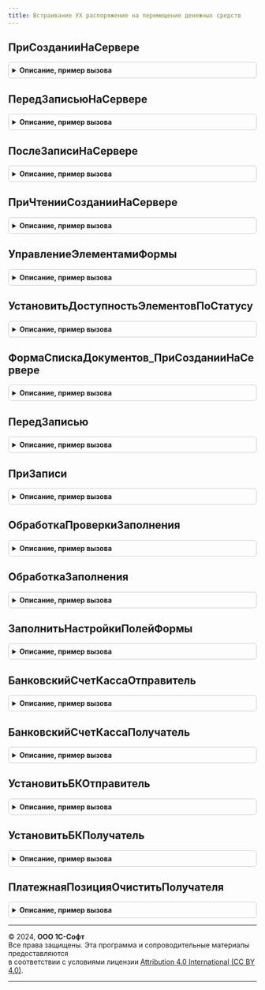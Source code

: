 ```yaml
---
title: Встраивание УХ распоряжение на перемещение денежных средств
---
```



## ПриСозданииНаСервере
<details style="margin: 1em 0; padding: 0.5em; border: 1px solid #ccc; border-radius: 6px;">

<summary style="font-weight: bold; cursor: pointer;">Описание, пример вызова</summary>

```bsl

Процедура ПриСозданииНаСервере(Форма, Отказ, СтандартнаяОбработка) Экспорт
```

Пример вызова
```bsl
ВстраиваниеУХРаспоряжениеНаПеремещениеДенежныхСредств.ПриСозданииНаСервере(Форма, Отказ, СтандартнаяОбработка) 
```
</details>

## ПередЗаписьюНаСервере
<details style="margin: 1em 0; padding: 0.5em; border: 1px solid #ccc; border-radius: 6px;">

<summary style="font-weight: bold; cursor: pointer;">Описание, пример вызова</summary>

```bsl

// Переопределяемая процедура, вызываемая из одноименного обработчика события формы.
//
// Параметры:
// 	Форма - форма, из обработчика события которой происходит вызов процедуры.
//	см. справочную информацию по событиям управляемой формы.
//
Процедура ПередЗаписьюНаСервере(Форма, Отказ, ТекущийОбъект, ПараметрыЗаписи) Экспорт
```

Пример вызова
```bsl
ВстраиваниеУХРаспоряжениеНаПеремещениеДенежныхСредств.ПередЗаписьюНаСервере(Форма, Отказ, ТекущийОбъект, ПараметрыЗаписи)
```
</details>

## ПослеЗаписиНаСервере
<details style="margin: 1em 0; padding: 0.5em; border: 1px solid #ccc; border-radius: 6px;">

<summary style="font-weight: bold; cursor: pointer;">Описание, пример вызова</summary>

```bsl

Процедура ПослеЗаписиНаСервере(Форма, ТекущийОбъект, ПараметрыЗаписи) Экспорт
```

Пример вызова
```bsl
ВстраиваниеУХРаспоряжениеНаПеремещениеДенежныхСредств.ПослеЗаписиНаСервере(Форма, ТекущийОбъект, ПараметрыЗаписи) 
```
</details>

## ПриЧтенииСозданииНаСервере
<details style="margin: 1em 0; padding: 0.5em; border: 1px solid #ccc; border-radius: 6px;">

<summary style="font-weight: bold; cursor: pointer;">Описание, пример вызова</summary>

```bsl

// нетиповое событие документа. Вызывается перед исполнением основного кода
Процедура ПриЧтенииСозданииНаСервере(Форма) Экспорт
```

Пример вызова
```bsl
ВстраиваниеУХРаспоряжениеНаПеремещениеДенежныхСредств.ПриЧтенииСозданииНаСервере(Форма) 
```
</details>

## УправлениеЭлементамиФормы
<details style="margin: 1em 0; padding: 0.5em; border: 1px solid #ccc; border-radius: 6px;">

<summary style="font-weight: bold; cursor: pointer;">Описание, пример вызова</summary>

```bsl

Процедура УправлениеЭлементамиФормы(Форма) Экспорт
```

Пример вызова
```bsl
ВстраиваниеУХРаспоряжениеНаПеремещениеДенежныхСредств.УправлениеЭлементамиФормы(Форма) 
```
</details>

## УстановитьДоступностьЭлементовПоСтатусу
<details style="margin: 1em 0; padding: 0.5em; border: 1px solid #ccc; border-radius: 6px;">

<summary style="font-weight: bold; cursor: pointer;">Описание, пример вызова</summary>

```bsl

Процедура УстановитьДоступностьЭлементовПоСтатусу(Форма, ТолькоПросмотрЭлементов) Экспорт
```

Пример вызова
```bsl
ВстраиваниеУХРаспоряжениеНаПеремещениеДенежныхСредств.УстановитьДоступностьЭлементовПоСтатусу(Форма, ТолькоПросмотрЭлементов) 
```
</details>

## ФормаСпискаДокументов_ПриСозданииНаСервере
<details style="margin: 1em 0; padding: 0.5em; border: 1px solid #ccc; border-radius: 6px;">

<summary style="font-weight: bold; cursor: pointer;">Описание, пример вызова</summary>

```bsl

Процедура ФормаСпискаДокументов_ПриСозданииНаСервере(Форма, Отказ, СтандартнаяОбработка) Экспорт
```

Пример вызова
```bsl
ВстраиваниеУХРаспоряжениеНаПеремещениеДенежныхСредств.ФормаСпискаДокументов_ПриСозданииНаСервере(Форма, Отказ, СтандартнаяОбработка) 
```
</details>

## ПередЗаписью
<details style="margin: 1em 0; padding: 0.5em; border: 1px solid #ccc; border-radius: 6px;">

<summary style="font-weight: bold; cursor: pointer;">Описание, пример вызова</summary>

```bsl

Процедура ПередЗаписью(Объект, Отказ, РежимЗаписи, РежимПроведения) Экспорт
```

Пример вызова
```bsl
ВстраиваниеУХРаспоряжениеНаПеремещениеДенежныхСредств.ПередЗаписью(Объект, Отказ, РежимЗаписи, РежимПроведения) 
```
</details>

## ПриЗаписи
<details style="margin: 1em 0; padding: 0.5em; border: 1px solid #ccc; border-radius: 6px;">

<summary style="font-weight: bold; cursor: pointer;">Описание, пример вызова</summary>

```bsl

Процедура ПриЗаписи(Объект, Отказ) Экспорт
```

Пример вызова
```bsl
ВстраиваниеУХРаспоряжениеНаПеремещениеДенежныхСредств.ПриЗаписи(Объект, Отказ) 
```
</details>

## ОбработкаПроверкиЗаполнения
<details style="margin: 1em 0; padding: 0.5em; border: 1px solid #ccc; border-radius: 6px;">

<summary style="font-weight: bold; cursor: pointer;">Описание, пример вызова</summary>

```bsl

Процедура ОбработкаПроверкиЗаполнения(Отказ, ПроверяемыеРеквизиты, МассивНепроверяемыхРеквизитов) Экспорт
```

Пример вызова
```bsl
ВстраиваниеУХРаспоряжениеНаПеремещениеДенежныхСредств.ОбработкаПроверкиЗаполнения(Отказ, ПроверяемыеРеквизиты, МассивНепроверяемыхРеквизитов) 
```
</details>

## ОбработкаЗаполнения
<details style="margin: 1em 0; padding: 0.5em; border: 1px solid #ccc; border-radius: 6px;">

<summary style="font-weight: bold; cursor: pointer;">Описание, пример вызова</summary>

```bsl

Процедура ОбработкаЗаполнения(Объект, ДанныеЗаполнения, СтандартнаяОбработка) Экспорт
```

Пример вызова
```bsl
ВстраиваниеУХРаспоряжениеНаПеремещениеДенежныхСредств.ОбработкаЗаполнения(Объект, ДанныеЗаполнения, СтандартнаяОбработка) 
```
</details>

## ЗаполнитьНастройкиПолейФормы
<details style="margin: 1em 0; padding: 0.5em; border: 1px solid #ccc; border-radius: 6px;">

<summary style="font-weight: bold; cursor: pointer;">Описание, пример вызова</summary>

```bsl

// Определяет свойства полей формы в зависимости от данных
//
// Возвращаемое значение:
//    ТаблицаЗначений - таблица с колонками Поля, Условие, Свойства.
//
Функция ЗаполнитьНастройкиПолейФормы(Настройки) Экспорт
```

Пример вызова
```bsl
Результат = ВстраиваниеУХРаспоряжениеНаПеремещениеДенежныхСредств.ЗаполнитьНастройкиПолейФормы(Настройки) 
```
</details>

## БанковскийСчетКассаОтправитель
<details style="margin: 1em 0; padding: 0.5em; border: 1px solid #ccc; border-radius: 6px;">

<summary style="font-weight: bold; cursor: pointer;">Описание, пример вызова</summary>

```bsl

// Функция возвращает отправителя денежных средств
Функция БанковскийСчетКассаОтправитель(ОбъектЗаявка) экспорт Экспорт
```

Пример вызова
```bsl
Результат = ВстраиваниеУХРаспоряжениеНаПеремещениеДенежныхСредств.БанковскийСчетКассаОтправитель(ОбъектЗаявка) экспорт);
```
</details>

## БанковскийСчетКассаПолучатель
<details style="margin: 1em 0; padding: 0.5em; border: 1px solid #ccc; border-radius: 6px;">

<summary style="font-weight: bold; cursor: pointer;">Описание, пример вызова</summary>

```bsl

// Функция возвращает получателя денежных средств
Функция БанковскийСчетКассаПолучатель(ОбъектЗаявка) экспорт Экспорт
```

Пример вызова
```bsl
Результат = ВстраиваниеУХРаспоряжениеНаПеремещениеДенежныхСредств.БанковскийСчетКассаПолучатель(ОбъектЗаявка) экспорт);
```
</details>

## УстановитьБКОтправитель
<details style="margin: 1em 0; padding: 0.5em; border: 1px solid #ccc; border-radius: 6px;">

<summary style="font-weight: bold; cursor: pointer;">Описание, пример вызова</summary>

```bsl

Процедура УстановитьБКОтправитель(ПлатежнаяПозиция, БанковскийСчетКасса, Валюта) экспорт Экспорт
```

Пример вызова
```bsl
ВстраиваниеУХРаспоряжениеНаПеремещениеДенежныхСредств.УстановитьБКОтправитель(ПлатежнаяПозиция, БанковскийСчетКасса, Валюта) экспорт);
```
</details>

## УстановитьБКПолучатель
<details style="margin: 1em 0; padding: 0.5em; border: 1px solid #ccc; border-radius: 6px;">

<summary style="font-weight: bold; cursor: pointer;">Описание, пример вызова</summary>

```bsl

Процедура УстановитьБКПолучатель(ПлатежнаяПозиция, БанковскийСчетКасса) экспорт Экспорт
```

Пример вызова
```bsl
ВстраиваниеУХРаспоряжениеНаПеремещениеДенежныхСредств.УстановитьБКПолучатель(ПлатежнаяПозиция, БанковскийСчетКасса) экспорт);
```
</details>

## ПлатежнаяПозицияОчиститьПолучателя
<details style="margin: 1em 0; padding: 0.5em; border: 1px solid #ccc; border-radius: 6px;">

<summary style="font-weight: bold; cursor: pointer;">Описание, пример вызова</summary>

```bsl

Процедура ПлатежнаяПозицияОчиститьПолучателя(ПлатежнаяПозиция) экспорт Экспорт
```

Пример вызова
```bsl
ВстраиваниеУХРаспоряжениеНаПеремещениеДенежныхСредств.ПлатежнаяПозицияОчиститьПолучателя(ПлатежнаяПозиция) экспорт);
```
</details>

---

© 2024, **ООО 1С-Софт**  
Все права защищены. Эта программа и сопроводительные материалы предоставляются  
в соответствии с условиями лицензии [Attribution 4.0 International (CC BY 4.0)](https://creativecommons.org/licenses/by/4.0/legalcode).

---
